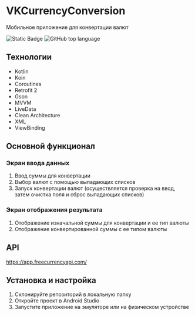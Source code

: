 # VKCurrencyConversion
Мобильное приложение для конвертации валют

![Static Badge](https://img.shields.io/badge/chrisstel-VKCurrencyConversion-VKCurrencyConversion)
![GitHub top language](https://img.shields.io/github/languages/top/chrisstel/VKCurrencyConversion)

## Технологии
* Kotlin
* Koin
* Coroutines
* Retrofit 2
* Gson
* MVVM
* LiveData
* Clean Architecture
* XML
* ViewBinding

## Основной функционал

### Экран ввода данных
1. Ввод суммы для конвертации
2. Выбор валют с помощью выпадающих списков
3. Запуск конвертации валют (осуществляется проверка на ввод, затем очистка поля и сброс выпадающих списков)

### Экран отображения результата
1. Отображение изначальной суммы для конвертации и ее тип валюты
2. Отображение конвертированной суммы с ее типом валюты

## API
https://app.freecurrencyapi.com/
  
## Установка и настройка
1. Склонируйте репозиторий в локальную папку
2. Откройте проект в Android Studio
3. Запустите приложение на эмуляторе или на физическом устройстве
